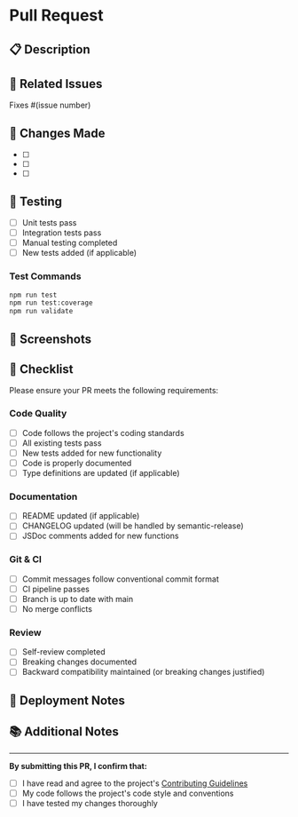 # Pull Request

## 📋 Description

<!-- Provide a brief description of the changes in this PR -->

## 🔗 Related Issues

<!-- Link to any related issues -->

Fixes #(issue number)

## 📝 Changes Made

<!-- List the main changes made in this PR -->

- [ ]
- [ ]
- [ ]

## 🧪 Testing

<!-- Describe the tests you ran and how to reproduce them -->

- [ ] Unit tests pass
- [ ] Integration tests pass
- [ ] Manual testing completed
- [ ] New tests added (if applicable)

### Test Commands

```bash
npm run test
npm run test:coverage
npm run validate
```

## 📸 Screenshots

<!-- If applicable, add screenshots to help explain your changes -->

## 🏁 Checklist

Please ensure your PR meets the following requirements:

### Code Quality

- [ ] Code follows the project's coding standards
- [ ] All existing tests pass
- [ ] New tests added for new functionality
- [ ] Code is properly documented
- [ ] Type definitions are updated (if applicable)

### Documentation

- [ ] README updated (if applicable)
- [ ] CHANGELOG updated (will be handled by semantic-release)
- [ ] JSDoc comments added for new functions

### Git & CI

- [ ] Commit messages follow conventional commit format
- [ ] CI pipeline passes
- [ ] Branch is up to date with main
- [ ] No merge conflicts

### Review

- [ ] Self-review completed
- [ ] Breaking changes documented
- [ ] Backward compatibility maintained (or breaking changes justified)

## 🚀 Deployment Notes

<!-- Any special notes for deployment -->

## 📚 Additional Notes

<!-- Any additional information that would be helpful for reviewers -->

---

**By submitting this PR, I confirm that:**

- [ ] I have read and agree to the project's [Contributing Guidelines](CONTRIBUTING.md)
- [ ] My code follows the project's code style and conventions
- [ ] I have tested my changes thoroughly
